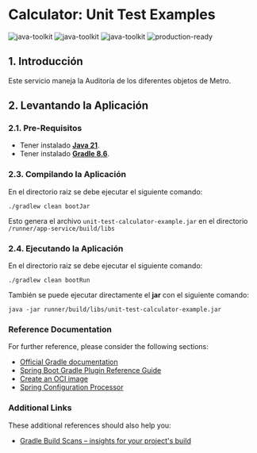 # Calculator: Unit Test Examples
![java-toolkit](https://img.shields.io/badge/Java21-Service-important?logo=java)
![java-toolkit](https://img.shields.io/badge/Architecture-Layer-blue)
![java-toolkit](https://img.shields.io/badge/Gradle-Build-yellow)
![production-ready](https://img.shields.io/badge/In%20Develop-ready-green)

## 1. Introducción

Este servicio maneja la Auditoría de los diferentes objetos de Metro.

<div id='id2' />

## 2. Levantando la Aplicación

### 2.1. Pre-Requisitos
* Tener instalado [**Java 21**](https://www.oracle.com/java/technologies/downloads/).
* Tener instalado [**Gradle 8.6**](https://gradle.org/install/).

### 2.3. Compilando la Aplicación

En el directorio raiz se debe ejecutar el siguiente comando:
```shell script
./gradlew clean bootJar
```

Esto genera el archivo `unit-test-calculator-example.jar` en el directorio `/runner/app-service/build/libs`

<div id='id2.4' />

### 2.4. Ejecutando la Aplicación

En el directorio raiz se debe ejecutar el siguiente comando:
```shell script
./gradlew clean bootRun
```
También se puede ejecutar directamente el **jar** con el siguiente comando:
```shell script
java -jar runner/build/libs/unit-test-calculator-example.jar
```

### Reference Documentation

For further reference, please consider the following sections:

* [Official Gradle documentation](https://docs.gradle.org)
* [Spring Boot Gradle Plugin Reference Guide](https://docs.spring.io/spring-boot/docs/3.2.5/gradle-plugin/reference/html/)
* [Create an OCI image](https://docs.spring.io/spring-boot/docs/3.2.5/gradle-plugin/reference/html/#build-image)
* [Spring Configuration Processor](https://docs.spring.io/spring-boot/docs/3.2.5/reference/htmlsingle/index.html#appendix.configuration-metadata.annotation-processor)

### Additional Links

These additional references should also help you:

* [Gradle Build Scans – insights for your project's build](https://scans.gradle.com#gradle)

